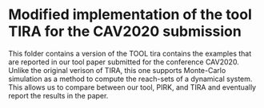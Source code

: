 # Modified implementation of the tool TIRA for the CAV2020 submission


This folder contains a version of the TOOL tira contains the examples that are reported in our
tool paper submitted for the conference CAV2020.
Unlike the original verison of TIRA, this one supports Monte-Carlo simulation as a method to compute
the reach-sets of a dynamical system.
This allows us to compare between our tool, PIRK, and TIRA and eventually report the results in
the paper.
